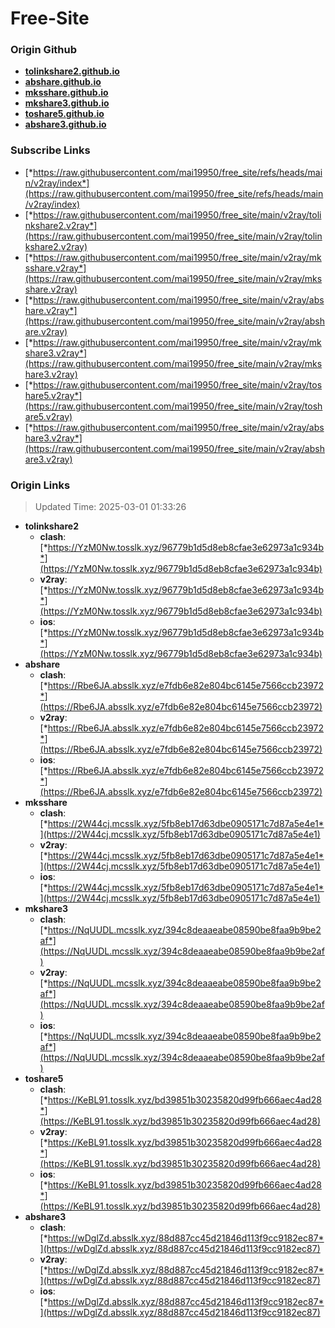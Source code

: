 # Free-Site

### Origin Github

- [**tolinkshare2.github.io**](https://github.com/tolinkshare2/tolinkshare2.github.io)
- [**abshare.github.io**](https://github.com/abshare/abshare.github.io)
- [**mksshare.github.io**](https://github.com/mksshare/mksshare.github.io)
- [**mkshare3.github.io**](https://github.com/mkshare3/mkshare3.github.io)
- [**toshare5.github.io**](https://github.com/toshare5/toshare5.github.io)
- [**abshare3.github.io**](https://github.com/abshare3/abshare3.github.io)

### Subscribe Links

- [*https://raw.githubusercontent.com/mai19950/free_site/refs/heads/main/v2ray/index*](https://raw.githubusercontent.com/mai19950/free_site/refs/heads/main/v2ray/index)
- [*https://raw.githubusercontent.com/mai19950/free_site/main/v2ray/tolinkshare2.v2ray*](https://raw.githubusercontent.com/mai19950/free_site/main/v2ray/tolinkshare2.v2ray)
- [*https://raw.githubusercontent.com/mai19950/free_site/main/v2ray/mksshare.v2ray*](https://raw.githubusercontent.com/mai19950/free_site/main/v2ray/mksshare.v2ray)
- [*https://raw.githubusercontent.com/mai19950/free_site/main/v2ray/abshare.v2ray*](https://raw.githubusercontent.com/mai19950/free_site/main/v2ray/abshare.v2ray)
- [*https://raw.githubusercontent.com/mai19950/free_site/main/v2ray/mkshare3.v2ray*](https://raw.githubusercontent.com/mai19950/free_site/main/v2ray/mkshare3.v2ray)
- [*https://raw.githubusercontent.com/mai19950/free_site/main/v2ray/toshare5.v2ray*](https://raw.githubusercontent.com/mai19950/free_site/main/v2ray/toshare5.v2ray)
- [*https://raw.githubusercontent.com/mai19950/free_site/main/v2ray/abshare3.v2ray*](https://raw.githubusercontent.com/mai19950/free_site/main/v2ray/abshare3.v2ray)

### Origin Links

> Updated Time: 2025-03-01 01:33:26

- **tolinkshare2**
  - **clash**: [*https://YzM0Nw.tosslk.xyz/96779b1d5d8eb8cfae3e62973a1c934b*](https://YzM0Nw.tosslk.xyz/96779b1d5d8eb8cfae3e62973a1c934b)
  - **v2ray**: [*https://YzM0Nw.tosslk.xyz/96779b1d5d8eb8cfae3e62973a1c934b*](https://YzM0Nw.tosslk.xyz/96779b1d5d8eb8cfae3e62973a1c934b)
  - **ios**: [*https://YzM0Nw.tosslk.xyz/96779b1d5d8eb8cfae3e62973a1c934b*](https://YzM0Nw.tosslk.xyz/96779b1d5d8eb8cfae3e62973a1c934b)
- **abshare**
  - **clash**: [*https://Rbe6JA.absslk.xyz/e7fdb6e82e804bc6145e7566ccb23972*](https://Rbe6JA.absslk.xyz/e7fdb6e82e804bc6145e7566ccb23972)
  - **v2ray**: [*https://Rbe6JA.absslk.xyz/e7fdb6e82e804bc6145e7566ccb23972*](https://Rbe6JA.absslk.xyz/e7fdb6e82e804bc6145e7566ccb23972)
  - **ios**: [*https://Rbe6JA.absslk.xyz/e7fdb6e82e804bc6145e7566ccb23972*](https://Rbe6JA.absslk.xyz/e7fdb6e82e804bc6145e7566ccb23972)
- **mksshare**
  - **clash**: [*https://2W44cj.mcsslk.xyz/5fb8eb17d63dbe0905171c7d87a5e4e1*](https://2W44cj.mcsslk.xyz/5fb8eb17d63dbe0905171c7d87a5e4e1)
  - **v2ray**: [*https://2W44cj.mcsslk.xyz/5fb8eb17d63dbe0905171c7d87a5e4e1*](https://2W44cj.mcsslk.xyz/5fb8eb17d63dbe0905171c7d87a5e4e1)
  - **ios**: [*https://2W44cj.mcsslk.xyz/5fb8eb17d63dbe0905171c7d87a5e4e1*](https://2W44cj.mcsslk.xyz/5fb8eb17d63dbe0905171c7d87a5e4e1)
- **mkshare3**
  - **clash**: [*https://NqUUDL.mcsslk.xyz/394c8deaaeabe08590be8faa9b9be2af*](https://NqUUDL.mcsslk.xyz/394c8deaaeabe08590be8faa9b9be2af)
  - **v2ray**: [*https://NqUUDL.mcsslk.xyz/394c8deaaeabe08590be8faa9b9be2af*](https://NqUUDL.mcsslk.xyz/394c8deaaeabe08590be8faa9b9be2af)
  - **ios**: [*https://NqUUDL.mcsslk.xyz/394c8deaaeabe08590be8faa9b9be2af*](https://NqUUDL.mcsslk.xyz/394c8deaaeabe08590be8faa9b9be2af)
- **toshare5**
  - **clash**: [*https://KeBL91.tosslk.xyz/bd39851b30235820d99fb666aec4ad28*](https://KeBL91.tosslk.xyz/bd39851b30235820d99fb666aec4ad28)
  - **v2ray**: [*https://KeBL91.tosslk.xyz/bd39851b30235820d99fb666aec4ad28*](https://KeBL91.tosslk.xyz/bd39851b30235820d99fb666aec4ad28)
  - **ios**: [*https://KeBL91.tosslk.xyz/bd39851b30235820d99fb666aec4ad28*](https://KeBL91.tosslk.xyz/bd39851b30235820d99fb666aec4ad28)
- **abshare3**
  - **clash**: [*https://wDglZd.absslk.xyz/88d887cc45d21846d113f9cc9182ec87*](https://wDglZd.absslk.xyz/88d887cc45d21846d113f9cc9182ec87)
  - **v2ray**: [*https://wDglZd.absslk.xyz/88d887cc45d21846d113f9cc9182ec87*](https://wDglZd.absslk.xyz/88d887cc45d21846d113f9cc9182ec87)
  - **ios**: [*https://wDglZd.absslk.xyz/88d887cc45d21846d113f9cc9182ec87*](https://wDglZd.absslk.xyz/88d887cc45d21846d113f9cc9182ec87)
